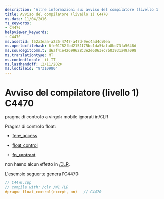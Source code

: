 ```yaml
---
description: 'Altre informazioni su: avviso del compilatore (livello 1) C4470'
title: Avviso del compilatore (livello 1) C4470
ms.date: 11/04/2016
f1_keywords:
- C4470
helpviewer_keywords:
- C4470
ms.assetid: f52a3eaa-a235-4747-a47d-9ec4ad4cb0ea
ms.openlocfilehash: 6fe01782fbd2151175bc1da59afa8bd73fa5648d
ms.sourcegitcommit: d6af41e42699628c3e2e6063ec7b03931a49a098
ms.translationtype: MT
ms.contentlocale: it-IT
ms.lasthandoff: 12/11/2020
ms.locfileid: "97310980"
---
```

# <a name="compiler-warning-level-1-c4470"></a>Avviso del compilatore (livello 1) C4470

pragma di controllo a virgola mobile ignorati in/CLR

Pragma di controllo float:

- [fenv_access](../../preprocessor/fenv-access.md)

- [float_control](../../preprocessor/float-control.md)

- [fp_contract](../../preprocessor/fp-contract.md)

non hanno alcun effetto in [/CLR](../../build/reference/clr-common-language-runtime-compilation.md).

L'esempio seguente genera l'C4470:

```cpp
// C4470.cpp
// compile with: /clr /W1 /LD
#pragma float_control(except, on)   // C4470
```
